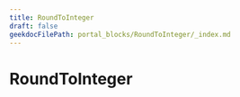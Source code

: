 ```yaml
---
title: RoundToInteger
draft: false
geekdocFilePath: portal_blocks/RoundToInteger/_index.md
---
```

# RoundToInteger